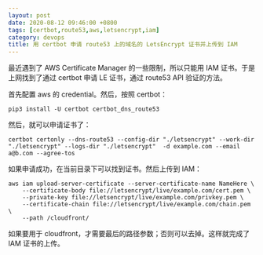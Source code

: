 ```yaml
---
layout: post
date: 2020-08-12 09:46:00 +0800
tags: [certbot,route53,aws,letsencrypt,iam]
category: devops
title: 用 certbot 申请 route53 上的域名的 LetsEncrypt 证书并上传到 IAM
---
```


最近遇到了 AWS Certificate Manager 的一些限制，所以只能用 IAM 证书。于是上网找到了通过 certbot 申请 LE 证书，通过 route53 API 验证的方法。

首先配置 aws 的 credential。然后，按照 certbot：

```shell
pip3 install -U certbot certbot_dns_route53
```

然后，就可以申请证书了：

```shell
certbot certonly --dns-route53 --config-dir "./letsencrypt" --work-dir "./letsencrypt" --logs-dir "./letsencrypt"  -d example.com --email a@b.com --agree-tos
```

如果申请成功，在当前目录下可以找到证书。然后上传到 IAM：

```shell
aws iam upload-server-certificate --server-certificate-name NameHere \
    --certificate-body file://letsencrypt/live/example.com/cert.pem \
    --private-key file://letsencrypt/live/example.com/privkey.pem \
    --certificate-chain file://letsencrypt/live/example.com/chain.pem \
    --path /cloudfront/
```

如果要用于 cloudfront，才需要最后的路径参数；否则可以去掉。这样就完成了 IAM 证书的上传。